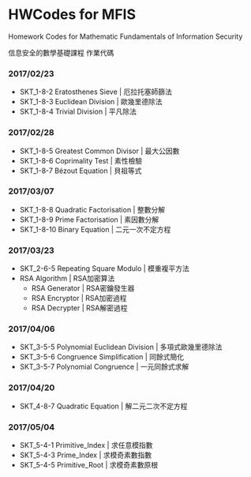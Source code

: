 # HWCodes for MFIS

Homework Codes for Mathematic Fundamentals of Information Security

信息安全的數學基礎課程 作業代碼


### 2017/02/23

* SKT_1-8-2   Eratosthenes Sieve | 厄拉托塞師篩法
* SKT_1-8-3   Euclidean Division | 歐幾里德除法
* SKT_1-8-4   Trivial Division | 平凡除法


### 2017/02/28

* SKT_1-8-5   Greatest Common Divisor | 最大公因數
* SKT_1-8-6   Coprimality Test | 素性檢驗
* SKT_1-8-7   Bézout Equation | 貝祖等式


### 2017/03/07

* SKT_1-8-8   Quadratic Factorisation | 整數分解
* SKT_1-8-9   Prime Factorisation | 素因數分解
* SKT_1-8-10  Binary Equation | 二元一次不定方程


### 2017/03/23

* SKT_2-6-5   Repeating Square Modulo | 模重複平方法
* RSA Algorithm | RSA加密算法
  * RSA Generator | RSA密鑰發生器
  * RSA Encryptor | RSA加密過程
  * RSA Decrypter | RSA解密過程


### 2017/04/06

* SKT_3-5-5   Polynomial Euclidean Division | 多項式歐幾里德除法
* SKT_3-5-6  Congruence Simplification | 同餘式簡化
* SKT_3-5-7  Polynomial Congruence | 一元同餘式求解


### 2017/04/20

* SKT_4-8-7  Quadratic Equation | 解二元二次不定方程


### 2017/05/04

* SKT_5-4-1  Primitive_Index | 求任意模指數
* SKT_5-4-3  Prime_Index | 求模奇素數指數
* SKT_5-4-5  Primitive_Root | 求模奇素數原根